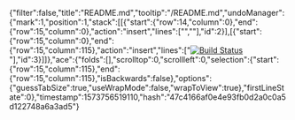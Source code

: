 {"filter":false,"title":"README.md","tooltip":"/README.md","undoManager":{"mark":1,"position":1,"stack":[[{"start":{"row":14,"column":0},"end":{"row":15,"column":0},"action":"insert","lines":["",""],"id":2}],[{"start":{"row":15,"column":0},"end":{"row":15,"column":115},"action":"insert","lines":["[![Build Status](https://travis-ci.org/thodnett/my_shop.svg?branch=master)](https://travis-ci.org/thodnett/my_shop)"],"id":3}]]},"ace":{"folds":[],"scrolltop":0,"scrollleft":0,"selection":{"start":{"row":15,"column":115},"end":{"row":15,"column":115},"isBackwards":false},"options":{"guessTabSize":true,"useWrapMode":false,"wrapToView":true},"firstLineState":0},"timestamp":1573756519110,"hash":"47c4166af0e4e93fb0d2a0c0a5d122748a6a3ad5"}